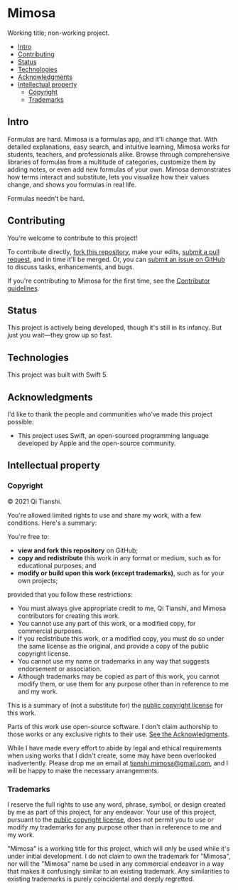 # Mimosa
Working title; non-working project.

* [Intro](#Intro)
* [Contributing](#Contributing)
* [Status](#Status)
* [Technologies](#Technologies)
* [Acknowledgments](#Acknowledgments)
* [Intellectual property](#Intellectual-property)
    - [Copyright](#Copyright)
    - [Trademarks](#Trademarks)

## Intro
Formulas are hard. Mimosa is a formulas app, and it'll change that. With detailed explanations, easy search, and intuitive learning, Mimosa works for students, teachers, and professionals alike. Browse through comprehensive libraries of formulas from a multitude of categories, customize them by adding notes, or even add new formulas of your own. Mimosa demonstrates how terms interact and substitute, lets you visualize how their values change, and shows you formulas in real life.

Formulas needn't be hard.

## Contributing
You're welcome to contribute to this project!

To contribute directly, [fork this repository](https://docs.github.com/en/free-pro-team@latest/github/getting-started-with-github/fork-a-repo), make your edits, [submit a pull request](https://docs.github.com/en/github/collaborating-with-issues-and-pull-requests/about-pull-requests), and in time it'll be merged. Or, you can [submit an issue on GitHub](https://guides.github.com/features/issues/) to discuss tasks, enhancements, and bugs.

If you're contributing to Mimosa for the first time, see the [Contributor guidelines](./docs/CONTRIBUTING.md).

## Status
This project is actively being developed, though it's still in its infancy. But just you wait—they grow up so fast.

## Technologies
This project was built with Swift 5.

## Acknowledgments
I'd like to thank the people and communities who've made this project possible:
* This project uses Swift, an open-sourced programming language developed by Apple and the open-source community.

## Intellectual property

### Copyright
© 2021 Qi Tianshi.

You're allowed limited rights to use and share my work, with a few conditions. Here's a summary:

You're free to:
* __view and fork this repository__ on GitHub;
* __copy and redistribute__ this work in any format or medium, such as for educational purposes; and
* __modify or build upon this work (except trademarks)__, such as for your own projects;

provided that you follow these restrictions:
* You must always give appropriate credit to me, Qi Tianshi, and Mimosa contributors for creating this work.
* You cannot use any part of this work, or a modified copy, for commercial purposes.
* If you redistribute this work, or a modified copy, you must do so under the same license as the original, and provide a copy of the public copyright license.
* You cannot use my name or trademarks in any way that suggests endorsement or association.
* Although trademarks may be copied as part of this work, you cannot modify them, or use them for any purpose other than in reference to me and my work.

This is a summary of (not a substitute for) the [public copyright license](./LICENSE.md) for this work.

Parts of this work use open-source software. I don't claim authorship to those works or any exclusive rights to their use. [See the Acknowledgments](#Acknowledgments).

While I have made every effort to abide by legal and ethical requirements when using works that I didn't create, some may have been overlooked inadvertently. Please drop me an email at tianshi.mimosa@gmail.com, and I will be happy to make the necessary arrangements.

### Trademarks
I reserve the full rights to use any word, phrase, symbol, or design created by me as part of this project, for any endeavor. Your use of this project, pursuant to the [public copyright license](./LICENSE.md), does not permit you to use or modify my trademarks for any purpose other than in reference to me and my work.

"Mimosa" is a working title for this project, which will only be used while it's under initial development. I do not claim to own the trademark for "Mimosa", nor will the "Mimosa" name be used in any commercial endeavor in a way that makes it confusingly similar to an existing trademark. Any similarities to existing trademarks is purely coincidental and deeply regretted.
